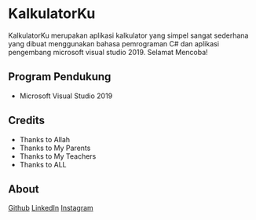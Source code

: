 # KalkulatorKu
KalkulatorKu merupakan aplikasi kalkulator yang simpel sangat sederhana yang dibuat menggunakan bahasa pemrograman C# dan aplikasi pengembang microsoft visual studio 2019. Selamat Mencoba!

## Program Pendukung
- Microsoft Visual Studio 2019

## Credits
- Thanks to Allah
- Thanks to My Parents
- Thanks to My Teachers
- Thanks to ALL

## About
[Github](https://github.com/msaifa/)
[LinkedIn](https://www.linkedin.com/in/msaifa/)
[Instagram](https://instagram.com/msaifa)
